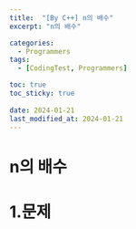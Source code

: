 ```yaml
---
title:  "[By C++] n의 배수"
excerpt: "n의 배수"

categories:
  - Programmers
tags:
  - [CodingTest, Programmers]

toc: true
toc_sticky: true
 
date: 2024-01-21
last_modified_at: 2024-01-21
---
```



# n의 배수

1.문제
=============